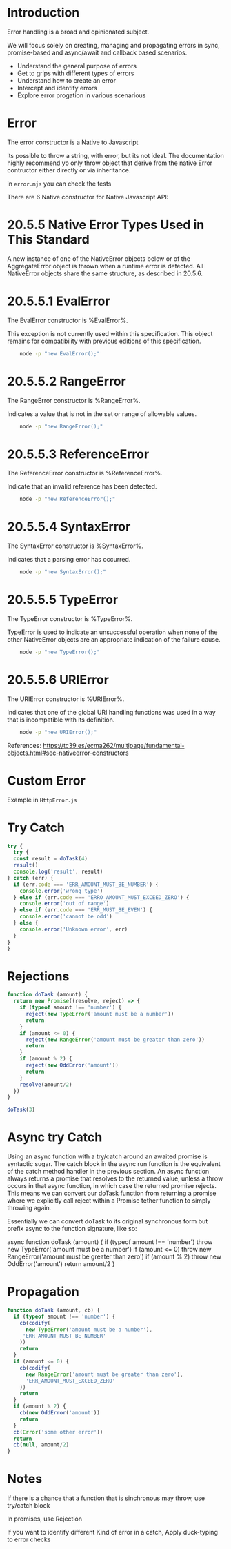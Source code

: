 # Introduction

Error handling is a broad and opinionated subject. 

We will focus solely on creating, managing and propagating errors in sync, promise-based and async/await and callback based scenarios.

- Understand the general purpose of errors
- Get to grips with different types of errors
- Understand how to create an error
- Intercept and identify errors
- Explore error progation in various scenarious

# Error

The error constructor is a Native to Javascript

its possible to throw a string, with error, but its not ideal. The documentation highly recommend yo only throw object that derive from the native Error contructor either directly or via inheritance.

in ```error.mjs``` you can check the tests

There are 6 Native constructor for Native Javascript API:

# 20.5.5 Native Error Types Used in This Standard
A new instance of one of the NativeError objects below or of the AggregateError object is thrown when a runtime error is detected. All NativeError objects share the same structure, as described in 20.5.6.

# 20.5.5.1 EvalError
The EvalError constructor is %EvalError%.

This exception is not currently used within this specification. This object remains for compatibility with previous editions of this specification.


```bash
    node -p "new EvalError();"
```

# 20.5.5.2 RangeError
The RangeError constructor is %RangeError%.

Indicates a value that is not in the set or range of allowable values.

```bash
    node -p "new RangeError();"
```

# 20.5.5.3 ReferenceError
The ReferenceError constructor is %ReferenceError%.

Indicate that an invalid reference has been detected.

```bash
    node -p "new ReferenceError();"
```

# 20.5.5.4 SyntaxError
The SyntaxError constructor is %SyntaxError%.

Indicates that a parsing error has occurred.

```bash
    node -p "new SyntaxError();"
```

# 20.5.5.5 TypeError
The TypeError constructor is %TypeError%.

TypeError is used to indicate an unsuccessful operation when none of the other NativeError objects are an appropriate indication of the failure cause.

```bash
    node -p "new TypeError();"
```

# 20.5.5.6 URIError
The URIError constructor is %URIError%.

Indicates that one of the global URI handling functions was used in a way that is incompatible with its definition.

```bash
    node -p "new URIError();"
```

References: https://tc39.es/ecma262/multipage/fundamental-objects.html#sec-nativeerror-constructors


# Custom Error

Example in ```HttpError.js```


# Try Catch

```javascript
try {
  try {
  const result = doTask(4)
  result()
  console.log('result', result)
} catch (err) {
  if (err.code === 'ERR_AMOUNT_MUST_BE_NUMBER') {
    console.error('wrong type')
  } else if (err.code === 'ERRO_AMOUNT_MUST_EXCEED_ZERO') {
    console.error('out of range')
  } else if (err.code === 'ERR_MUST_BE_EVEN') {
    console.error('cannot be odd')
  } else {
    console.error('Unknown error', err)
  }
}
}
```

# Rejections

```javascript
function doTask (amount) {
  return new Promise((resolve, reject) => {
    if (typeof amount !== 'number') {
      reject(new TypeError('amount must be a number'))
      return
    }
    if (amount <= 0) {
      reject(new RangeError('amount must be greater than zero'))
      return
    }
    if (amount % 2) {
      reject(new OddError('amount'))
      return
    }
    resolve(amount/2)
  })
}

doTask(3)
```

# Async try Catch

Using an async function with a try/catch around an awaited promise is syntactic sugar. The catch block in the async run function is the equivalent of the catch method handler in the previous section. An async function always returns a promise that resolves to the returned value, unless a throw occurs in that async function, in which case the returned promise rejects. This means we can convert our doTask function from returning a promise where we explicitly call reject within a Promise tether function to simply throwing again.

Essentially we can convert doTask to its original synchronous form but prefix async to the function signature, like so:

async function doTask (amount) {
  if (typeof amount !== 'number') throw new TypeError('amount must be a number')
  if (amount <= 0) throw new RangeError('amount must be greater than zero')
  if (amount % 2) throw new OddError('amount')
  return amount/2
}

# Propagation

```javascript
function doTask (amount, cb) {
  if (typeof amount !== 'number') {
    cb(codify(
      new TypeError('amount must be a number'),
     'ERR_AMOUNT_MUST_BE_NUMBER'
    ))
    return
  }
  if (amount <= 0) {
    cb(codify(
      new RangeError('amount must be greater than zero'),
      'ERR_AMOUNT_MUST_EXCEED_ZERO'
    ))
    return
  }
  if (amount % 2) {
    cb(new OddError('amount'))
    return
  }
  cb(Error('some other error'))
  return
  cb(null, amount/2)
}
```

# Notes

If there is a chance that a function that is sinchronous may throw, use try/catch block

In promises, use Rejection

If you want to identify different Kind of error in a catch, Apply duck-typing to error checks